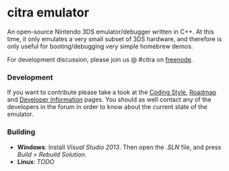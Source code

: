 citra emulator
==============
An open-source Nintendo 3DS emulator/debugger written in C++. At this time, it only emulates a very small subset of 3DS hardware, and therefore is only useful for booting/debugging very simple homebrew demos. 

For development discussion, please join us @ #citra on [freenode](http://webchat.freenode.net/).

### Development

If you want to contribute please take a took at the [Coding Style](https://github.com/bunnei/citra/wiki/Coding-Style), [Roadmap](https://github.com/bunnei/citra/wiki/Roadmap) and [Developer Information](https://github.com/bunnei/citra/wiki/Developer-Information) pages. You should as well contact any of the developers in the forum in order to know about the current state of the emulator.

### Building

* __Windows__: Install *Visual Studio 2013*. Then open the *.SLN* file, and press *Build* > *Rebuild Solution*.
* __Linux__: *TODO*
